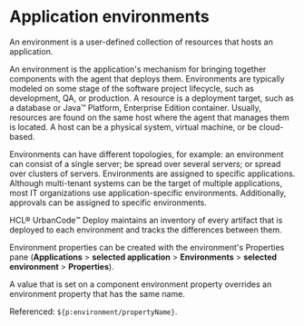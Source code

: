 # Application environments

An environment is a user-defined collection of resources that hosts an application.

An environment is the application's mechanism for bringing together components with the agent that deploys them. Environments are typically modeled on some stage of the software project lifecycle, such as development, QA, or production. A resource is a deployment target, such as a database or Java™ Platform, Enterprise Edition container. Usually, resources are found on the same host where the agent that manages them is located. A host can be a physical system, virtual machine, or be cloud-based.

Environments can have different topologies, for example: an environment can consist of a single server; be spread over several servers; or spread over clusters of servers. Environments are assigned to specific applications. Although multi-tenant systems can be the target of multiple applications, most IT organizations use application-specific environments. Additionally, approvals can be assigned to specific environments.

HCL® UrbanCode™ Deploy maintains an inventory of every artifact that is deployed to each environment and tracks the differences between them.

Environment properties can be created with the environment's Properties pane \(**Applications** \> **selected application** \> **Environments** \> **selected environment** \> **Properties**\).

A value that is set on a component environment property overrides an environment property that has the same name.

Referenced: `${p:environment/propertyName}`.

